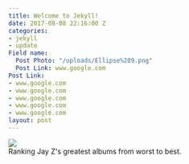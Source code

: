 ```yaml
---
title: Welcome to Jekyll!
date: 2017-08-08 22:16:00 Z
categories:
- jekyll
- update
Field name:
  Post Photo: "/uploads/Ellipse%209.png"
  Post Link: www.google.com
Post Link:
- www.google.com
- www.google.com
- www.google.com
- www.google.com
- www.google.com
layout: post
---
```


<div id="showcaseOTD" href="https://www.google.com">
	<div class="row" href="www.google.com">
		<img class="col-3-sm showcaseOTDPhoto" src="{{ site.baseurl }}/assets/memphis.png"/>
		<div class="col-9-sm">Ranking Jay Z's greatest albums from worst to best.</div>
	</div>
</div>
